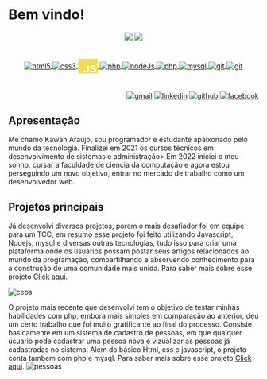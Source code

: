 # Bem vindo!

<div align="center">
  <a href="https://github.com/k4w4n">
  <img height="180em" src="https://github-readme-stats.vercel.app/api?username=k4w4n&show_icons=true&theme=github_dark&include_all_commits=true&count_private=true"/>
  <img height="180em" src="https://github-readme-stats.vercel.app/api/top-langs/?username=k4w4n&layout=compact&langs_count=7&theme=github_dark"/>
</div>

<br/>
<br/>

<div style="display: inline_block" align="center">
    <img align="center" alt="html5" height="30" width="40" src="https://cdn.jsdelivr.net/gh/devicons/devicon/icons/html5/html5-original.svg">
    <img align="center" alt="css3" height="30" width="40" src="https://cdn.jsdelivr.net/gh/devicons/devicon/icons/css3/css3-original.svg">
    <img align="center" alt="javascript" height="30" width="40" src="https://raw.githubusercontent.com/devicons/devicon/master/icons/javascript/javascript-plain.svg">
    <img align="center" alt="php" height="30" width="40" src="https://cdn.jsdelivr.net/gh/devicons/devicon/icons/bootstrap/bootstrap-plain.svg">
    <img align="center" alt="nodeJs" height="30" width="40" src="https://cdn.jsdelivr.net/gh/devicons/devicon/icons/nodejs/nodejs-original.svg">
    <img align="center" alt="php" height="30" width="40" src="https://cdn.jsdelivr.net/gh/devicons/devicon/icons/php/php-plain.svg">
    <img align="center" alt="mysql" height="30" width="40" src="https://cdn.jsdelivr.net/gh/devicons/devicon/icons/mysql/mysql-plain.svg">
    <img align="center" alt="git" height="30" width="40" src="https://cdn.jsdelivr.net/gh/devicons/devicon/icons/git/git-original.svg">
    <img align="center" alt="git" height="30" width="40" src="https://cdn.jsdelivr.net/gh/devicons/devicon/icons/github/github-original.svg">
</div>
<br>
<br>
<div align="end">
    <a href="mailto:kawanaraujocontatoi@gmail.com"><img align="center" alt="gmail" height="25" width="100" src="https://img.shields.io/badge/Gmail-D14836?style=for-the-badge&logo=gmail&logoColor=white"></a>
    <a href="https://www.linkedin.com/in/kawan-ara%C3%BAjo-96ba001b1/"><img align="center" alt="linkedin" height="25" width="100" src="https://img.shields.io/badge/LinkedIn-0077B5?style=for-the-badge&logo=linkedin&logoColor=white"></a>
    <a href="https://github.com/K4w4n"><img align="center" alt="github" height="25" width="100" src="https://img.shields.io/badge/GitHub-100000?style=for-the-badge&logo=github&logoColor=white"></a>
    <a href="https://www.facebook.com/profile.php?id=100004386826067"><img align="center" alt="facebook" height="25" width="100" src="https://img.shields.io/badge/Facebook-1877F2?style=for-the-badge&logo=facebook&logoColor=white"></a>
</div>

## Apresentação

Me chamo Kawan Araújo, sou programador e estudante apaixonado pelo mundo da tecnologia. Finalizei em 2021 os cursos técnicos em desenvolvimento de sistemas e administração> Em 2022 iniciei o meu sonho, cursar a faculdade de ciencia da computação e agora estou perseguindo um novo objetivo, entrar no mercado de trabalho como um desenvolvedor web.

## Projetos principais

Já desenvolvi diversos projetos, porem o mais desafiador foi em equipe para um TCC, em resumo esse projeto foi feito utilizando Javascript, Nodejs, mysql e diversas outras tecnologias, tudo isso para criar uma plataforma onde os usuarios possam postar seus artigos relacionados ao mundo da programação, compartilhando e absorvendo conhecimento para a construção de uma comunidade mais unida. Para saber mais sobre esse projeto [Click aqui](https://github.com/K4w4n/Ceos).

![ceos](https://user-images.githubusercontent.com/69736349/151664614-751c46e4-19c9-4d91-acbd-e4cc27eb5800.gif)
  
O projeto mais recente que desenvolvi tem o objetivo de testar minhas habilidades com php, embora mais simples em comparação ao anterior, deu um certo trabalho que foi muito gratificante ao final do processo. Consiste basicamente em um sistema de cadastro de pessoas, em que qualquer usuario pode cadastrar uma pessoa nova e vizualizar as pessoas já cadastradas no sistema. Alem do básico Html, css e javascript, o projeto conta tambem com php e mysql. Para saber mais sobre esse projeto [Click aqui](https://github.com/K4w4n/cadastro-de-pessoas).
![pessoas](https://user-images.githubusercontent.com/69736349/151665615-7484bed9-d83c-40ff-b144-580fcf9ecad2.gif)
